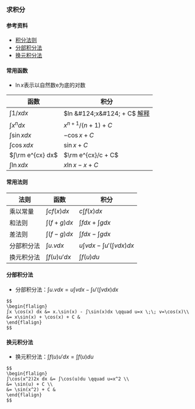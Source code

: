 ### 求积分

<script>
  MathJax = {
    tex: {
      inlineMath: [['$', '$'], ['\\(', '\\)']],
      displayMath: [["$$", "$$"], ["\\[", "\\]"]],
    },
    options: {
      skipHtmlTags: ['script', 'noscript', 'style', 'textarea', 'a', 'annotation', 'annotation-xml']
    },
    svg: {
      fontCache: 'global'
    }
  };
</script>
<script id="MathJax-script" type=text/javascript src="../images/js/tex-mml-chtml.js"></script>

#### 参考资料
* [积分法则](https://www.shuxuele.com/calculus/integration-rules.html)
* [分部积分法](https://www.shuxuele.com/calculus/integration-by-parts.html)
* [换元积分法](https://www.shuxuele.com/calculus/integration-by-substitution.html)

#### 常用函数
* $\ln x$表示以自然数e为底的对数

| 函数               | 积分                  |
|------------------|---------------------|
| $∫1/x dx$        | $ln &#124;x&#124; + C$ [解释](https://www.zhihu.com/question/457713705)  |
| $∫x^n dx$        | $x^{n+1}/(n+1) + C$ |
| $∫\sin x dx$     | $-\cos x + C$       |
| $∫\cos x dx$     | $\sin x + C$        |
| $∫\rm e^{cx} dx$ | $\rm e^{cx}/c + C$  |
| $∫\ln x dx$      | $x\ln x - x + C$    |

#### 常用法则

| 法则    | 函数            | 积分                       |
|-------|---------------|--------------------------|
| 乘以常量  | $∫cf(x) dx$   | $c∫f(x) dx$              |
| 和法则   | $∫(f + g) dx$ | $∫f dx + ∫g dx$          |
| 差法则   | $∫(f - g) dx$ | $∫f dx - ∫g dx$          |
| 分部积分法 | $∫u.v dx$     | $u∫v dx - ∫u'(∫v dx) dx$ |
| 换元积分法 | $∫f(u)u' dx$  | $∫f(u) du$               |

#### 分部积分法
* 分部积分法：$∫u.v dx = u∫v dx - ∫u'(∫v dx) dx$
```
$$
\begin{flalign}
∫x \cos(x) dx &= x.\sin(x) - ∫\sin(x)dx \qquad u=x \;\; v=\cos(x)\\
&= x\sin(x) + \cos(x) + C &
\end{flalign}
$$
```

#### 换元积分法
* 换元积分法：$∫f(u)u' dx = ∫f(u) du$
```
$$
\begin{flalign}
∫\cos(x^2)2x dx &= ∫\cos(u)du \qquad u=x^2 \\
&= \sin(u) + C \\
&= \sin(x^2) + C &
\end{flalign}
$$
```